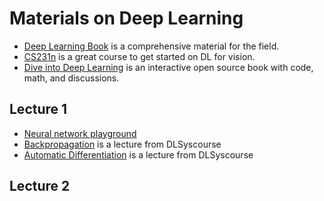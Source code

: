 # Materials on Deep Learning
- [Deep Learning Book](http://www.deeplearningbook.org/) is a comprehensive material for the field.
- [CS231n](http://cs231n.stanford.edu/) is a great course to get started on DL for vision.
- [Dive into Deep Learning](http://en.diveintodeeplearning.org/) is an interactive open source book with code, math, and discussions.

## Lecture 1

- [Neural network playground](https://playground.tensorflow.org/)
- [Backpropagation](https://dlsyscourse.org/slides/manual_neural_nets.pdf) is a lecture from DLSyscourse
- [Automatic Differentiation](https://dlsyscourse.org/slides/4-automatic-differentiation.pdf) is a lecture from DLSyscourse


## Lecture 2